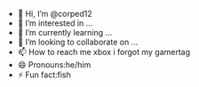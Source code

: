 - 👋 Hi, I’m @corped12
- 👀 I’m interested in ...
- 🌱 I’m currently learning ...
- 💞️ I’m looking to collaborate on ...
- 📫 How to reach me xbox i forgot my gamertag
- 😄 Pronouns:he/him
- ⚡ Fun fact:fish

<!---
corped12/corped12 is a ✨ special ✨ repository because its `README.md` (this file) appears on your GitHub profile.
You can click the Preview link to take a look at your changes.
--->
